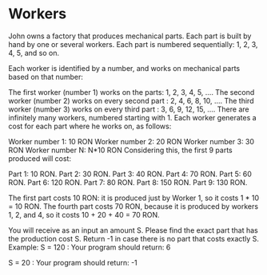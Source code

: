 # Workers
John owns a factory that produces mechanical parts. Each part is built by hand by one or several workers. Each part is 
numbered sequentially: 1, 2, 3, 4, 5, and so on.

Each worker is identified by a number, and works on mechanical parts based on that number:

The first worker (number 1) works on the parts: 1, 2, 3, 4, 5, ....
The second worker (number 2) works on every second part : 2, 4, 6, 8, 10, ....
The third worker (number 3) works on every third part : 3, 6, 9, 12, 15, ....
There are infinitely many workers, numbered starting with 1. Each worker generates a cost for each part where he works on, as follows:

Worker number 1: 10 RON 
Worker number 2: 20 RON
Worker number 3: 30 RON
Worker number N: N*10 RON
Considering this, the first 9 parts produced will cost:

Part 1: 10 RON.
Part 2: 30 RON.
Part 3: 40 RON.
Part 4: 70 RON.
Part 5: 60 RON.
Part 6: 120 RON.
Part 7: 80 RON.
Part 8: 150 RON.
Part 9: 130 RON.

The first part costs 10 RON: it is produced just by Worker 1, so it costs 1 * 10 = 10 RON. The fourth part costs 70 RON, because it is produced by 
workers 1, 2, and 4,  so it costs 10 + 20 + 40 = 70 RON.

You will receive as an input an amount S. Please find the exact part that has the production cost S. Return -1 in case there is no part that costs exactly S. 
Example:
S = 120  : Your program should return: 6

S = 20  : Your program should return: -1 
